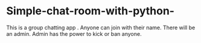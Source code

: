 # Simple-chat-room-with-python-
This is a group chatting app . Anyone can join with their name. There will be an admin. Admin has the power to kick or ban anyone.
